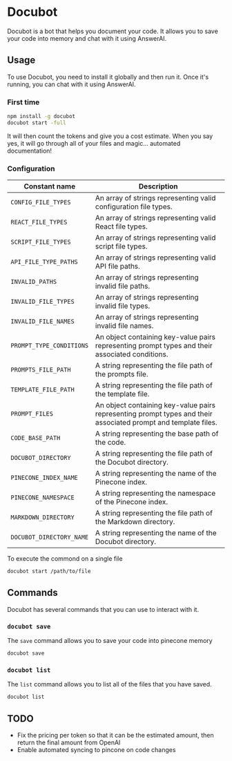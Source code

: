 # Docubot

Docubot is a bot that helps you document your code. It allows you to save your code into memory and chat with it using AnswerAI.

## Usage

To use Docubot, you need to install it globally and then run it. Once it's running, you can chat with it using AnswerAI.

### First time
```bash
npm install -g docubot
docubot start -full
```

It will then count the tokens and give you a cost estimate. When you say yes, it will go through all of your files and magic... automated documentation!

### Configuration
| Constant name          | Description                                                      |
|------------------------|------------------------------------------------------------------|
| `CONFIG_FILE_TYPES`     | An array of strings representing valid configuration file types. |
| `REACT_FILE_TYPES`      | An array of strings representing valid React file types.         |
| `SCRIPT_FILE_TYPES`     | An array of strings representing valid script file types.        |
| `API_FILE_TYPE_PATHS`   | An array of strings representing valid API file paths.           |
| `INVALID_PATHS`         | An array of strings representing invalid file paths.             |
| `INVALID_FILE_TYPES`    | An array of strings representing invalid file types.             |
| `INVALID_FILE_NAMES`    | An array of strings representing invalid file names.             |
| `PROMPT_TYPE_CONDITIONS`| An object containing key-value pairs representing prompt types and their associated conditions. |
| `PROMPTS_FILE_PATH`     | A string representing the file path of the prompts file.         |
| `TEMPLATE_FILE_PATH`    | A string representing the file path of the template file.        |
| `PROMPT_FILES`          | An object containing key-value pairs representing prompt types and their associated prompt and template files. |
| `CODE_BASE_PATH`        | A string representing the base path of the code.                 |
| `DOCUBOT_DIRECTORY`     | A string representing the file path of the Docubot directory.    |
| `PINECONE_INDEX_NAME`   | A string representing the name of the Pinecone index.            |
| `PINECONE_NAMESPACE`    | A string representing the namespace of the Pinecone index.       |
| `MARKDOWN_DIRECTORY`    | A string representing the file path of the Markdown directory.   |
| `DOCUBOT_DIRECTORY_NAME`| A string representing the name of the Docubot directory.         |


To execute the commond on a single file
```bash
docubot start /path/to/file
```

## Commands

Docubot has several commands that you can use to interact with it.

### `docubot save`

The `save` command allows you to save your code into pinecone memory

```bash
docubot save 
```

### `docubot list`

The `list` command allows you to list all of the files that you have saved.

```bash
docubot list
```
## TODO
- Fix the pricing per token so that it can be the estimated amount, then return the final amount from OpenAI
- Enable automated syncing to pincone on code changes